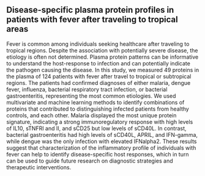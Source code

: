 ## Disease-specific plasma protein profiles in patients with fever after traveling to tropical areas

Fever is common among individuals seeking healthcare after traveling to tropical regions. Despite the association with potentially severe disease, the etiology is often not determined. Plasma protein patterns can be informative to understand the host-response to infection and can potentially indicate the pathogen causing the disease. In this study, we measured 49 proteins in the plasma of 124 patients with fever after travel to tropical or subtropical regions. The patients had confirmed diagnoses of either malaria, dengue fever, influenza, bacterial respiratory tract infection, or bacterial gastroenteritis, representing the most common etiologies. We used multivariate and machine learning methods to identify combinations of proteins that contributed to distinguishing infected patients from healthy controls, and each other. Malaria displayed the most unique protein signature, indicating a strong immunoregulatory response with high levels of IL10, sTNFRI and II, and sCD25 but low levels of sCD40L. In contrast, bacterial gastroenteritis had high levels of sCD40L, APRIL, and IFN-gamma, while dengue was the only infection with elevated IFNalpha2. These results suggest that characterization of the inflammatory profile of individuals with fever can help to identify disease-specific host responses, which in turn can be used to guide future research on diagnostic strategies and therapeutic interventions.
